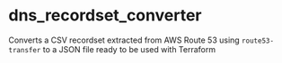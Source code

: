# dns_recordset_converter

Converts a CSV recordset extracted from AWS Route 53 using `route53-transfer` to a JSON file ready to be used with Terraform
